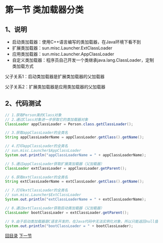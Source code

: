 

# 第一节 类加载器分类

## 1、说明

- 启动类加载器：使用C++语言编写的类加载器，在Java环境下看不到
- 扩展类加载器：sun.misc.Launcher.ExtClassLoader
- 应用类加载器：sun.misc.Launcher.AppClassLoader
- 自定义类加载器：程序员自己开发一个类继承java.lang.ClassLoader，定制类加载方式

父子关系1：启动类加载器是扩展类加载器的父加载器

父子关系2：扩展类加载器是应用类加载器的父加载器



## 2、代码测试

```java
// 1.获取Person类的Class对象
// 2.通过Class对象进一步获取它的类加载器对象
ClassLoader appClassLoader = Person.class.getClassLoader();

// 3.获取appClassLoader的全类名
String appClassLoaderName = appClassLoader.getClass().getName();

// 4.打印appClassLoader的全类名
// sun.misc.Launcher$AppClassLoader
System.out.println("appClassLoaderName = " + appClassLoaderName);

// 5.通过appClassLoader获取扩展类加载器（父加载器）
ClassLoader extClassLoader = appClassLoader.getParent();

// 6.获取extClassLoader的全类名
String extClassLoaderName = extClassLoader.getClass().getName();

// 7.打印extClassLoader的全类名
// sun.misc.Launcher$ExtClassLoader
System.out.println("extClassLoaderName = " + extClassLoaderName);

// 8.通过extClassLoader获取启动类加载器（父加载器）
ClassLoader bootClassLoader = extClassLoader.getParent();

// 9.由于启动类加载器是C语言开发的，在Java代码中无法实例化对象，所以只能返回null值
System.out.println("bootClassLoader = " + bootClassLoader);
```



[回目录](index.html) [下一节](verse02.html)